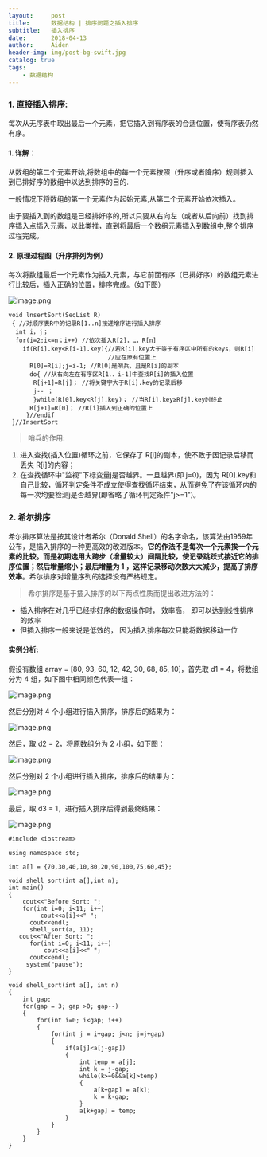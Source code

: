 ```yaml
---
layout:     post
title:      数据结构 | 排序问题之插入排序
subtitle:   插入排序
date:       2018-04-13
author:     Aiden
header-img: img/post-bg-swift.jpg
catalog: true 			
tags:								
    - 数据结构
---
```


### 1. 直接插入排序:

每次从无序表中取出最后一个元素，把它插入到有序表的合适位置，使有序表仍然有序。

#### 1. 详解：

从数组的第二个元素开始,将数组中的每一个元素按照（升序或者降序）规则插入到已排好序的数组中以达到排序的目的.

一般情况下将数组的第一个元素作为起始元素,从第二个元素开始依次插入。

由于要插入到的数组是已经排好序的,所以只要从右向左（或者从后向前）找到排序插入点插入元素，以此类推，直到将最后一个数组元素插入到数组中,整个排序过程完成。

#### 2. 原理过程图（升序排列为例）

每次将数组最后一个元素作为插入元素，与它前面有序（已排好序）的数组元素进行比较后，插入正确的位置，排序完成。（如下图）

![image.png](https://upload-images.jianshu.io/upload_images/10402860-e169e856dab93d2c.png?imageMogr2/auto-orient/strip%7CimageView2/2/w/1240)


```
void lnsertSort(SeqList R)  
 { //对顺序表R中的记录R[1..n]按递增序进行插入排序  
  int i，j；  
  for(i=2;i<=n；i++) //依次插入R[2]，…，R[n]  
    if(R[i].key<R[i-1].key){//若R[i].key大于等于有序区中所有的keys，则R[i]  
                            //应在原有位置上  
      R[0]=R[i];j=i-1; //R[0]是哨兵，且是R[i]的副本  
      do{ //从右向左在有序区R[1．．i-1]中查找R[i]的插入位置  
       R[j+1]=R[j]； //将关键字大于R[i].key的记录后移  
       j-- ；  
       }while(R[0].key<R[j].key)； //当R[i].key≥R[j].key时终止  
      R[j+1]=R[0]； //R[i]插入到正确的位置上  
     }//endif  
 }//InsertSort  
```

> 哨兵的作用:

1. 进入查找(插入位置)循环之前，它保存了 R[i]的副本，使不致于因记录后移而丢失 R[i]的内容；
2. 在查找循环中"监视"下标变量j是否越界。一旦越界(即 j=0)，因为 R[0].key和自己比较，循环判定条件不成立使得查找循环结束，从而避免了在该循环内的每一次均要检测j是否越界(即省略了循环判定条件"j>=1")。


### 2. 希尔排序

希尔排序算法是按其设计者希尔（Donald Shell）的名字命名，该算法由1959年公布，是插入排序的一种更高效的改进版本。**它的作法不是每次一个元素挨一个元素的比较。而是初期选用大跨步（增量较大）间隔比较，使记录跳跃式接近它的排序位置；然后增量缩小；最后增量为 1 ，这样记录移动次数大大减少，提高了排序效率**。希尔排序对增量序列的选择没有严格规定。


> 希尔排序是基于插入排序的以下两点性质而提出改进方法的：

- 插入排序在对几乎已经排好序的数据操作时， 效率高， 即可以达到线性排序的效率
- 但插入排序一般来说是低效的， 因为插入排序每次只能将数据移动一位

#### 实例分析:

假设有数组 array = [80, 93, 60, 12, 42, 30, 68, 85, 10]，首先取 d1 = 4，将数组分为 4 组，如下图中相同颜色代表一组：

![image.png](https://upload-images.jianshu.io/upload_images/10402860-ed079d9c02f44a71.png?imageMogr2/auto-orient/strip%7CimageView2/2/w/1240)

然后分别对 4 个小组进行插入排序，排序后的结果为：

![image.png](https://upload-images.jianshu.io/upload_images/10402860-5c02be61dc050269.png?imageMogr2/auto-orient/strip%7CimageView2/2/w/1240)

然后，取 d2 = 2，将原数组分为 2 小组，如下图：

![image.png](https://upload-images.jianshu.io/upload_images/10402860-052b198527eea60d.png?imageMogr2/auto-orient/strip%7CimageView2/2/w/1240)

然后分别对 2 个小组进行插入排序，排序后的结果为：

![image.png](https://upload-images.jianshu.io/upload_images/10402860-f6a6d00a196d44b0.png?imageMogr2/auto-orient/strip%7CimageView2/2/w/1240)

最后，取 d3 = 1，进行插入排序后得到最终结果：

![image.png](https://upload-images.jianshu.io/upload_images/10402860-212e85d1c3f6a10a.png?imageMogr2/auto-orient/strip%7CimageView2/2/w/1240)

```
#include <iostream>

using namespace std;

int a[] = {70,30,40,10,80,20,90,100,75,60,45};

void shell_sort(int a[],int n);
int main()
{
	cout<<"Before Sort: ";
    for(int i=0; i<11; i++)
		 cout<<a[i]<<" ";
	  cout<<endl;
	  shell_sort(a, 11);
   cout<<"After Sort: ";
	  for(int i=0; i<11; i++)
		  cout<<a[i]<<" ";
	  cout<<endl;
	 system("pause");
}

void shell_sort(int a[], int n)
{
	int gap;
	for(gap = 3; gap >0; gap--)
	{
		for(int i=0; i<gap; i++)
		{
			for(int j = i+gap; j<n; j=j+gap)
			{
				if(a[j]<a[j-gap])
				{
					int temp = a[j];
					int k = j-gap;
					while(k>=0&&a[k]>temp)
					{
						a[k+gap] = a[k];
						k = k-gap;
					}
					a[k+gap] = temp;
				}
			}
		}
	}
}
```

